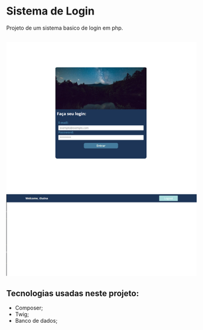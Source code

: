 # Sistema de Login

Projeto de um sistema basico de login em php. 


![ScreenShot-01](screenshot/screenshot01.png "Tela de login")
![ScreenShot-02](screenshot/screenshot02.png "Tela de login")
----------------------------



## Tecnologias usadas neste projeto:

- Composer;
- Twig;
- Banco de dados; 
